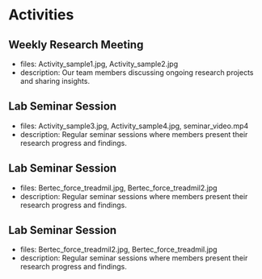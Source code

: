 # Activities

## Weekly Research Meeting
- files: Activity_sample1.jpg, Activity_sample2.jpg
- description: Our team members discussing ongoing research projects and sharing insights.

## Lab Seminar Session
- files: Activity_sample3.jpg, Activity_sample4.jpg, seminar_video.mp4
- description: Regular seminar sessions where members present their research progress and findings.

## Lab Seminar Session
- files: Bertec_force_treadmil.jpg, Bertec_force_treadmil2.jpg
- description: Regular seminar sessions where members present their research progress and findings.

## Lab Seminar Session
- files: Bertec_force_treadmil2.jpg, Bertec_force_treadmil.jpg
- description: Regular seminar sessions where members present their research progress and findings.
